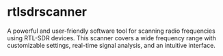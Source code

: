 # rtlsdrscanner
A powerful and user-friendly software tool for scanning radio frequencies using RTL-SDR devices. This scanner covers a wide frequency range with customizable settings, real-time signal analysis, and an intuitive interface.
